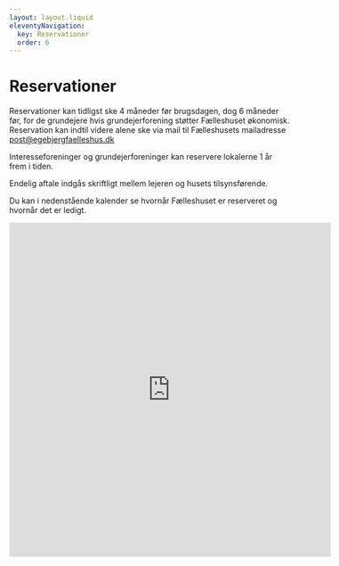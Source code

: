 ```yaml
---
layout: layout.liquid
eleventyNavigation:
  key: Reservationer
  order: 6
---
```

# Reservationer #

Reservationer kan tidligst ske 4 måneder før brugsdagen, dog 6 måneder før, for de grundejere hvis grundejerforening støtter Fælleshuset økonomisk.
Reservation kan indtil videre alene ske via mail til Fælleshusets mailadresse [post@egebjergfaelleshus.dk](mailto:post@egebjergfaelleshus.dk)

Interesseforeninger og grundejerforeninger kan reservere lokalerne 1 år frem i tiden.

Endelig aftale indgås skriftligt mellem lejeren og husets tilsynsførende.

Du kan i nedenstående kalender se hvornår Fælleshuset er reserveret og hvornår det er ledigt.

<iframe src="https://calendar.google.com/calendar/embed?height=600&wkst=2&ctz=Europe%2FCopenhagen&showTz=0&title=Egebjerg%20F%C3%A6lleshus&src=ZWdlYmplcmdmYWVsbGVzaHVzQGdtYWlsLmNvbQ&src=ZDU0N2I0NzU1ZjQ1Y2IzYjlhNGIxZGQ1NDkxZGRjODM3MWExODk4YTMzMWY0MmM0NzY0MGVjNWFhODBhOTVhMEBncm91cC5jYWxlbmRhci5nb29nbGUuY29t&src=MmU0ZmU2NzMyZWRiYmNkMTA4YWRhNDY5YWFkMGFkYWE1OTAzMTJiMzI3MGMyM2IyZmJjYmVjOTA4ZmQxN2I2NUBncm91cC5jYWxlbmRhci5nb29nbGUuY29t&src=ZGEuZGFuaXNoI2hvbGlkYXlAZ3JvdXAudi5jYWxlbmRhci5nb29nbGUuY29t&color=%23039BE5&color=%239E69AF&color=%23F09300&color=%230B8043" style="border-width:0" width="578" height="600" frameborder="0" scrolling="no"></iframe>
